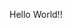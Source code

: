 
<html>
<head>
  <meta charset = "utf-8">
  <link src>
  <link rel="stylesheet" type="text/css" href="styles.css">
</head>
<body>
  <p>Hello World!!<p>


